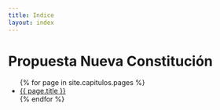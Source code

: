 ```yaml
---
title: Indice
layout: index
---
```


# Propuesta Nueva Constitución

<ul>
{% for page in site.capitulos.pages %}
<li><a href="{{ page.url }}">{{ page.title }}</a></li>
{% endfor %}  <!-- page -->
</ul>
